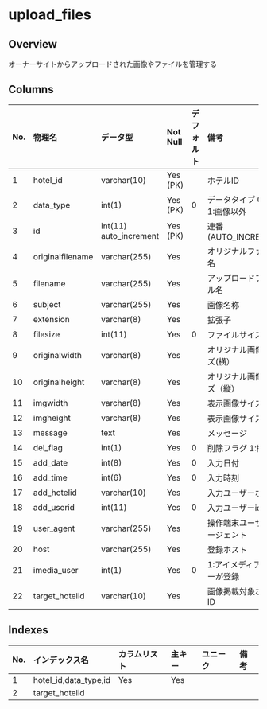 # upload_files

## Overview

オーナーサイトからアップロードされた画像やファイルを管理する

## Columns

|No.|物理名|データ型|Not Null|デフォルト|備考|
|:--|:--|:--|:--|:--|:--|
|1|hotel_id|varchar(10)|Yes (PK)||ホテルID|
|2|data_type|int(1)|Yes (PK)|0|データタイプ 0:画像 1:画像以外|
|3|id|int(11) auto_increment|Yes (PK)||連番(AUTO_INCREMENT)|
|4|originalfilename|varchar(255)|Yes||オリジナルファイル名|
|5|filename|varchar(255)|Yes||アップロードファイル名|
|6|subject|varchar(255)|Yes||画像名称|
|7|extension|varchar(8)|Yes||拡張子|
|8|filesize|int(11)|Yes|0|ファイルサイズ|
|9|originalwidth|varchar(8)|Yes||オリジナル画像サイズ(横）|
|10|originalheight|varchar(8)|Yes||オリジナル画像サイズ（縦）|
|11|imgwidth|varchar(8)|Yes||表示画像サイズ（横）|
|12|imgheight|varchar(8)|Yes||表示画像サイズ(縦）|
|13|message|text|Yes||メッセージ|
|14|del_flag|int(1)|Yes|0|削除フラグ 1:削除済|
|15|add_date|int(8)|Yes|0|入力日付|
|16|add_time|int(6)|Yes|0|入力時刻|
|17|add_hotelid|varchar(10)|Yes||入力ユーザーホテルid|
|18|add_userid|int(11)|Yes|0|入力ユーザーid|
|19|user_agent|varchar(255)|Yes||操作端末ユーザーエージェント|
|20|host|varchar(255)|Yes||登録ホスト|
|21|imedia_user|int(1)|Yes|0|1:アイメディアユーザーが登録|
|22|target_hotelid|varchar(10)|Yes||画像掲載対象ホテルID|

## Indexes

|No.|インデックス名|カラムリスト|主キー|ユニーク|備考|
|:--|:--|:--|:--|:--|:--|
|1|hotel_id,data_type,id|Yes|Yes||
|2|target_hotelid||||
